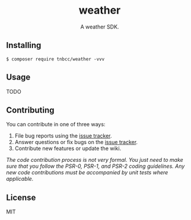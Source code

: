 <h1 align="center"> weather </h1>

<p align="center"> A weather SDK.</p>


## Installing

```shell
$ composer require tnbcc/weather -vvv
```

## Usage

TODO

## Contributing

You can contribute in one of three ways:

1. File bug reports using the [issue tracker](https://github.com/tnbcc/weather/issues).
2. Answer questions or fix bugs on the [issue tracker](https://github.com/tnbcc/weather/issues).
3. Contribute new features or update the wiki.

_The code contribution process is not very formal. You just need to make sure that you follow the PSR-0, PSR-1, and PSR-2 coding guidelines. Any new code contributions must be accompanied by unit tests where applicable._

## License

MIT